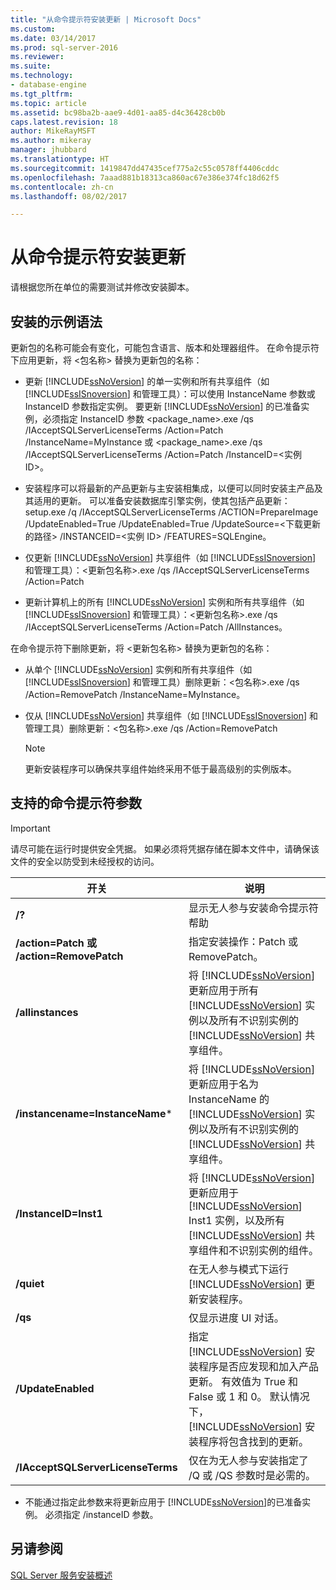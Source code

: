```yaml
---
title: "从命令提示符安装更新 | Microsoft Docs"
ms.custom: 
ms.date: 03/14/2017
ms.prod: sql-server-2016
ms.reviewer: 
ms.suite: 
ms.technology:
- database-engine
ms.tgt_pltfrm: 
ms.topic: article
ms.assetid: bc98ba2b-aae9-4d01-aa85-d4c36428cb0b
caps.latest.revision: 18
author: MikeRayMSFT
ms.author: mikeray
manager: jhubbard
ms.translationtype: HT
ms.sourcegitcommit: 1419847dd47435cef775a2c55c0578ff4406cddc
ms.openlocfilehash: 7aaad881b18313ca860ac67e386e374fc18d62f5
ms.contentlocale: zh-cn
ms.lasthandoff: 08/02/2017

---
```

# <a name="installing-updates-from-the-command-prompt"></a>从命令提示符安装更新
  请根据您所在单位的需要测试并修改安装脚本。  
  
## <a name="sample-syntax-for-installation"></a>安装的示例语法  
 更新包的名称可能会有变化，可能包含语言、版本和处理器组件。 在命令提示符下应用更新，将 <包名称> 替换为更新包的名称：  
  
-   更新 [!INCLUDE[ssNoVersion](../../includes/ssnoversion-md.md)] 的单一实例和所有共享组件（如 [!INCLUDE[ssISnoversion](../../includes/ssisnoversion-md.md)] 和管理工具）：可以使用 InstanceName 参数或 InstanceID 参数指定实例。 要更新 [!INCLUDE[ssNoVersion](../../includes/ssnoversion-md.md)] 的已准备实例，必须指定 InstanceID 参数 <package_name>.exe /qs /IAcceptSQLServerLicenseTerms /Action=Patch /InstanceName=MyInstance 或 <package_name>.exe /qs /IAcceptSQLServerLicenseTerms /Action=Patch /InstanceID=\<实例 ID>。  
  
-   安装程序可以将最新的产品更新与主安装相集成，以便可以同时安装主产品及其适用的更新。 可以准备安装数据库引擎实例，使其包括产品更新：setup.exe /q /IAcceptSQLServerLicenseTerms /ACTION=PrepareImage /UpdateEnabled=True /UpdateEnabled=True /UpdateSource=\<下载更新的路径> /INSTANCEID=\<实例 ID> /FEATURES=SQLEngine。  
  
-   仅更新 [!INCLUDE[ssNoVersion](../../includes/ssnoversion-md.md)] 共享组件（如 [!INCLUDE[ssISnoversion](../../includes/ssisnoversion-md.md)] 和管理工具）：<更新包名称>.exe /qs /IAcceptSQLServerLicenseTerms /Action=Patch  
  
-   更新计算机上的所有 [!INCLUDE[ssNoVersion](../../includes/ssnoversion-md.md)] 实例和所有共享组件（如 [!INCLUDE[ssISnoversion](../../includes/ssisnoversion-md.md)] 和管理工具）：<更新包名称>.exe /qs /IAcceptSQLServerLicenseTerms /Action=Patch /AllInstances。  
  
 在命令提示符下删除更新，将 <更新包名称> 替换为更新包的名称：  
  
-   从单个 [!INCLUDE[ssNoVersion](../../includes/ssnoversion-md.md)] 实例和所有共享组件（如 [!INCLUDE[ssISnoversion](../../includes/ssisnoversion-md.md)] 和管理工具）删除更新：<包名称>.exe /qs /Action=RemovePatch /InstanceName=MyInstance。  
  
-   仅从 [!INCLUDE[ssNoVersion](../../includes/ssnoversion-md.md)] 共享组件（如 [!INCLUDE[ssISnoversion](../../includes/ssisnoversion-md.md)] 和管理工具）删除更新：<包名称>.exe /qs /Action=RemovePatch  
  
    > [!NOTE]  
    >  更新安装程序可以确保共享组件始终采用不低于最高级别的实例版本。  
  
## <a name="supported-command-prompt-parameters"></a>支持的命令提示符参数  
  
> [!IMPORTANT]  
>  请尽可能在运行时提供安全凭据。 如果必须将凭据存储在脚本文件中，请确保该文件的安全以防受到未经授权的访问。  
  
|开关|说明|  
|------------|-----------------|  
|**/?**|显示无人参与安装命令提示符帮助|  
|**/action=Patch 或 /action=RemovePatch**|指定安装操作：Patch 或 RemovePatch。|  
|**/allinstances**|将 [!INCLUDE[ssNoVersion](../../includes/ssnoversion-md.md)] 更新应用于所有 [!INCLUDE[ssNoVersion](../../includes/ssnoversion-md.md)] 实例以及所有不识别实例的 [!INCLUDE[ssNoVersion](../../includes/ssnoversion-md.md)] 共享组件。|  
|**/instancename=InstanceName***|将 [!INCLUDE[ssNoVersion](../../includes/ssnoversion-md.md)] 更新应用于名为 InstanceName 的 [!INCLUDE[ssNoVersion](../../includes/ssnoversion-md.md)] 实例以及所有不识别实例的 [!INCLUDE[ssNoVersion](../../includes/ssnoversion-md.md)] 共享组件。|  
|**/InstanceID=Inst1**|将 [!INCLUDE[ssNoVersion](../../includes/ssnoversion-md.md)] 更新应用于 [!INCLUDE[ssNoVersion](../../includes/ssnoversion-md.md)] Inst1 实例，以及所有 [!INCLUDE[ssNoVersion](../../includes/ssnoversion-md.md)] 共享组件和不识别实例的组件。|  
|**/quiet**|在无人参与模式下运行 [!INCLUDE[ssNoVersion](../../includes/ssnoversion-md.md)] 更新安装程序。|  
|**/qs**|仅显示进度 UI 对话。|  
|**/UpdateEnabled**|指定 [!INCLUDE[ssNoVersion](../../includes/ssnoversion-md.md)] 安装程序是否应发现和加入产品更新。 有效值为 True 和 False 或 1 和 0。 默认情况下， [!INCLUDE[ssNoVersion](../../includes/ssnoversion-md.md)] 安装程序将包含找到的更新。|  
|**/IAcceptSQLServerLicenseTerms**|仅在为无人参与安装指定了 /Q 或 /QS 参数时是必需的。|  
  
 * 不能通过指定此参数来将更新应用于 [!INCLUDE[ssNoVersion](../../includes/ssnoversion-md.md)]的已准备实例。 必须指定 /instanceID 参数。  
  
## <a name="see-also"></a>另请参阅  
 [SQL Server 服务安装概述](http://msdn.microsoft.com/library/6a9fd19b-2367-4908-b638-363b1e929e1e)  
  
  
